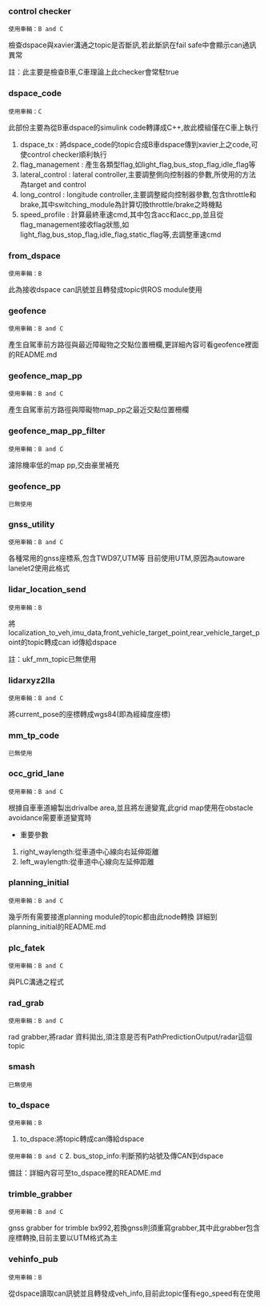 ### control checker

```使用車輛：B and C```

檢查dspace與xavier溝通之topic是否斷訊,若此斷訊在fail safe中會顯示can通訊異常

註：此主要是檢查B車,C車理論上此checker會常駐true

### dspace_code

```使用車輛：C```

此部份主要為從B車dspace的simulink code轉譯成C++,故此模組僅在C車上執行

1. dspace_tx : 將dspace_code的topic合成B車dspace傳到xavier上之code,可使control checker順利執行
2. flag_management : 產生各類型flag,如light_flag,bus_stop_flag,idle_flag等
3. lateral_control : lateral controller,主要調整側向控制器的參數,所使用的方法為target and control
4. long_control : longitude controller,主要調整縱向控制器參數,包含throttle和brake,其中switching_module為計算切換throttle/brake之時機點
5. speed_profile : 計算最終車速cmd,其中包含acc和acc_pp,並且從flag_management接收flag狀態,如light_flag,bus_stop_flag,idle_flag,static_flag等,去調整車速cmd

### from_dspace

```使用車輛：B```

此為接收dspace can訊號並且轉發成topic供ROS module使用

### geofence

```使用車輛：B and C```

產生自駕車前方路徑與最近障礙物之交點位置柵欄,更詳細內容可看geofence裡面的README.md

### geofence_map_pp

```使用車輛：B and C```

產生自駕車前方路徑與障礙物map_pp之最近交點位置柵欄

### geofence_map_pp_filter

```使用車輛：B and C```

濾除機率低的map pp,交由豪里補充

### geofence_pp

```已無使用```

### gnss_utility

```使用車輛：B and C```

各種常用的gnss座標系,包含TWD97,UTM等
目前使用UTM,原因為autoware lanelet2使用此格式

### lidar_location_send

```使用車輛：B```

將localization_to_veh,imu_data,front_vehicle_target_point,rear_vehicle_target_point的topic轉成can id傳給dspace

註：ukf_mm_topic已無使用

### lidarxyz2lla

```使用車輛：B and C```

將current_pose的座標轉成wgs84(即為經緯度座標)

### mm_tp_code

```已無使用```

### occ_grid_lane

```使用車輛：B and C```

根據自車車道繪製出drivalbe area,並且將左邊變寬,此grid map使用在obstacle avoidance需要車道變寬時

* 重要參數
 1. right_waylength:從車道中心線向右延伸距離
 2. left_waylength:從車道中心線向左延伸距離

### planning_initial

```使用車輛：B and C```

幾乎所有需要接進planning module的topic都由此node轉換
詳細到planning_initial的README.md


### plc_fatek

```使用車輛：B and C```

與PLC溝通之程式

### rad_grab

```使用車輛：B and C```

rad grabber,將radar 資料拋出,須注意是否有PathPredictionOutput/radar這個topic

### smash

```已無使用```

### to_dspace

```使用車輛：B```

1. to_dspace:將topic轉成can傳給dspace

```使用車輛：B and C```
2. bus_stop_info:判斷預約站號及傳CAN到dspace

備註：詳細內容可至to_dspace裡的README.md

### trimble_grabber

```使用車輛：B and C```

gnss grabber for trimble bx992,若換gnss則須重寫grabber,其中此grabber包含座標轉換,目前主要以UTM格式為主

### vehinfo_pub

```使用車輛：B```

從dspace讀取can訊號並且轉發成veh_info,目前此topic僅有ego_speed有在使用
